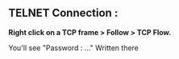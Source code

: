 ## TELNET Connection : 

**Right click on a TCP frame > Follow > TCP Flow.**

You'll see "Password : ..." Written there
